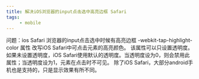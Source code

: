 ```yaml
---
title: 解决iOS浏览器的input点击选中高亮边框 Safari 
tags: 
     - mobile
---
```


问题：ios Safari 浏览器的input点击选中时候有高亮边框
-webkit-tap-highlight-color 属性
改写iOS Safari中可点击元素的高亮颜色。
该属性可以只设置透明度。如果未设置透明度，iOS Safari使用默认的透明度。当透明度设为0，则会禁用此属性；当透明度设为1，元素在点击时不可见。
除了iOS Safari，大部分android手机也是支持的，只是显示效果有所不同。


